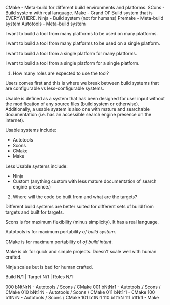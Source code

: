 CMake - Meta-build for different build environments and platforms.
SCons - Build system with real language.
Make - Grand Ol' Build system that is EVERYWHERE.
Ninja - Build system (not for humans)
Premake - Meta-build system
Autotools - Meta-build system

I want to build a tool from many platforms to be used on many platforms.

I want to build a tool from many platforms to be used on a single platform.

I want to build a tool from a single platform for many platforms.

I want to build a tool from a single platform for a single platform.



1. How many roles are expected to use the tool?

Users comes first and this is where we break between build systems that are configurable vs less-configurable systems.

Usable is defined as a system that has been designed for user input without the modification of any source files (build system or otherwise). Additionally, a usable system is also one with mature and searchable documentation (i.e. has an accessible search engine presence on the internet).

Usable systems include:

- Autotools
- Scons
- CMake
- Make

Less Usable systems include:

- Ninja
- Custom (anything custom with less mature documentation of search engine presence.)

2. Where will the code be built from and what are the targets?

Different build systems are better suited for different sets of build from targets and built for targets.

Scons is for maximum flexibility (minus simplicity). It has a real language.

Autotools is for maximum portability *of build system*.

CMake is for maximum portability of *of build intent*.

Make is ok for quick and simple projects. Doesn't scale well with human crafted.

Ninja scales but is bad for human crafted.


Build N/1 | Target N/1 | Roles N/1

000 bNtNrN - Autotools / Scons / CMake
001 bNtNr1 - Autotools / Scons / CMake
010 bNt1rN - Autotools / Scons / CMake
011 bNt1r1 - CMake
100 b1tNrN - Autotools / Scons / CMake
101 b1tNr1
110 b1t1rN
111 b1t1r1 - Make


